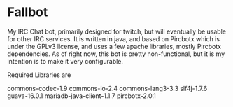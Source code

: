 Fallbot
=======

My IRC Chat bot, primarily designed for twitch, but will eventually be usable for other IRC services.
It is written in java, and based on Pircbotx which is under the GPLv3 license, and uses a few apache libraries, mostly Pircbotx dependencies. As of right now, this bot is pretty non-functional, but it is my intention is to make it very configurable.




Required Libraries are

commons-codec-1.9
commons-io-2.4
commons-lang3-3.3
slf4j-1.7.6
guava-16.0.1
mariadb-java-client-1.1.7
pircbotx-2.0.1
